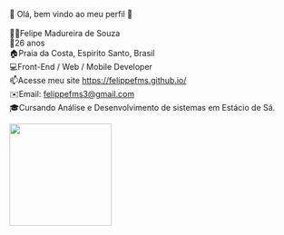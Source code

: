 👋 Olá, bem vindo ao meu perfil 👋<br><br>
👨🏻‍Felipe Madureira de Souza<br>
🌱26 anos<br>
🏠Praia da Costa, Espirito Santo, Brasil<br>
💻Front-End / Web / Mobile Developer<br>
📫Acesse meu site https://felippefms.github.io/<br>
✉️Email: felippefms3@gmail.com<br>
🎓Cursando Análise e Desenvolvimento de sistemas em Estácio de Sá.<br>

<div>
<a href="https://github.com/felippefms">
<img height="180em" src="https://github-readme-stats.vercel.app/api/top-langs/?username=felippefms&layout=compact&langs_count=7&theme=dracula"/>
</div>

